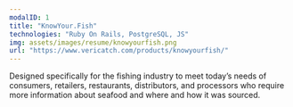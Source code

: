```yaml
---
modalID: 1
title: "KnowYour.Fish"
technologies: "Ruby On Rails, PostgreSQL, JS"
img: assets/images/resume/knowyourfish.png
url: "https://www.vericatch.com/products/knowyourfish/"
---
```


Designed specifically for the fishing industry to meet today’s needs of consumers, retailers, restaurants, distributors, and processors who require more information about seafood and where and how it was sourced.
